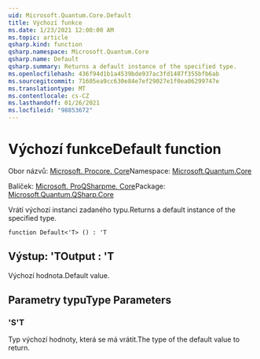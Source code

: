 ```yaml
---
uid: Microsoft.Quantum.Core.Default
title: Výchozí funkce
ms.date: 1/23/2021 12:00:00 AM
ms.topic: article
qsharp.kind: function
qsharp.namespace: Microsoft.Quantum.Core
qsharp.name: Default
qsharp.summary: Returns a default instance of the specified type.
ms.openlocfilehash: 436f94d1b1a4539bde937ac3fd1487f355bfb6ab
ms.sourcegitcommit: 71605ea9cc630e84e7ef29027e1f0ea06299747e
ms.translationtype: MT
ms.contentlocale: cs-CZ
ms.lasthandoff: 01/26/2021
ms.locfileid: "98853672"
---
```

# <a name="default-function"></a><span data-ttu-id="5da5b-102">Výchozí funkce</span><span class="sxs-lookup"><span data-stu-id="5da5b-102">Default function</span></span>

<span data-ttu-id="5da5b-103">Obor názvů: [Microsoft. Procore. Core](xref:Microsoft.Quantum.Core)</span><span class="sxs-lookup"><span data-stu-id="5da5b-103">Namespace: [Microsoft.Quantum.Core](xref:Microsoft.Quantum.Core)</span></span>

<span data-ttu-id="5da5b-104">Balíček: [Microsoft. ProQSharpme. Core](https://nuget.org/packages/Microsoft.Quantum.QSharp.Core)</span><span class="sxs-lookup"><span data-stu-id="5da5b-104">Package: [Microsoft.Quantum.QSharp.Core](https://nuget.org/packages/Microsoft.Quantum.QSharp.Core)</span></span>


<span data-ttu-id="5da5b-105">Vrátí výchozí instanci zadaného typu.</span><span class="sxs-lookup"><span data-stu-id="5da5b-105">Returns a default instance of the specified type.</span></span>

```qsharp
function Default<'T> () : 'T
```


## <a name="output--t"></a><span data-ttu-id="5da5b-106">Výstup: 'T</span><span class="sxs-lookup"><span data-stu-id="5da5b-106">Output : 'T</span></span>

<span data-ttu-id="5da5b-107">Výchozí hodnota.</span><span class="sxs-lookup"><span data-stu-id="5da5b-107">Default value.</span></span>

## <a name="type-parameters"></a><span data-ttu-id="5da5b-108">Parametry typu</span><span class="sxs-lookup"><span data-stu-id="5da5b-108">Type Parameters</span></span>

### <a name="t"></a><span data-ttu-id="5da5b-109">'S</span><span class="sxs-lookup"><span data-stu-id="5da5b-109">'T</span></span>

<span data-ttu-id="5da5b-110">Typ výchozí hodnoty, která se má vrátit.</span><span class="sxs-lookup"><span data-stu-id="5da5b-110">The type of the default value to return.</span></span>